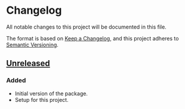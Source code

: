 # Changelog
All notable changes to this project will be documented in this file.

The format is based on [Keep a Changelog](https://keepachangelog.com/en/1.0.0/),
and this project adheres to [Semantic Versioning](https://semver.org/spec/v2.0.0.html).

## [Unreleased]
### Added
- Initial version of the package.
- Setup for this project.

[Unreleased]: https://github.com/Ionaru/format-number/compare/0.0.1...HEAD
